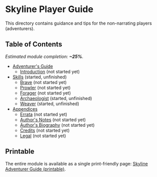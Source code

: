 # Skyline Player Guide

This directory contains guidance and tips for the non-narrating players (adventurers).

## Table of Contents

<!-- +template files guide/adventurer web-table-of-contents -->

_Estimated module completion: **~25%**._

* [Adventurer's Guide](010-front-matter.md)
  * [Introduction](015-introduction.md) (not started yet)
* [Skills](300-skills.md) (started, unfinished)
  * [Brave](303-brave.md) (not started yet)
  * [Prowler](306-prowler.md) (not started yet)
  * [Forager](309-forager.md) (not started yet)
  * [Archaeologist](312-archaeologist.md) (started, unfinished)
  * [Weaver](315-weaver.md) (started, unfinished)
* [Appendices](900-appendices.md)
  * [Errata](940-errata.md) (not started yet)
  * [Author's Notes](950-author-notes.md) (not started yet)
  * [Author's Biography](955-author-bio.md) (not started yet)
  * [Credits](960-credits.md) (not started yet)
  * [Legal](980-legal.md) (not started yet)

<!-- -template files guide/adventurer web-table-of-contents -->

## Printable

The entire module is available as a single print-friendly page: [Skyline Adventurer Guide (printable)](print.md).
